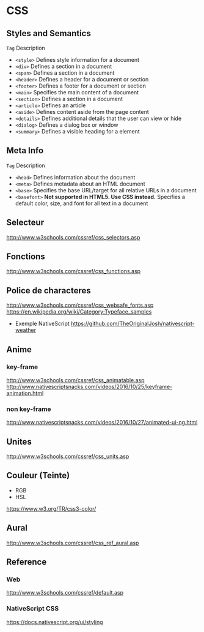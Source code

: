 # CSS


## Styles and Semantics

```Tag```	Description
* ```<style>```	Defines style information for a document
* ```<div>```	Defines a section in a document
* ```<span>```	Defines a section in a document
* ```<header>```	Defines a header for a document or section
* ```<footer>```	Defines a footer for a document or section
* ```<main>```	Specifies the main content of a document
* ```<section>```	Defines a section in a document
* ```<article>```	Defines an article
* ```<aside>```	Defines content aside from the page content
* ```<details>```	Defines additional details that the user can view or hide
* ```<dialog>```	Defines a dialog box or window
* ```<summary>```	Defines a visible heading for a <!--details--> element

## Meta Info

```Tag```	Description
* ```<head>```	Defines information about the document
* ```<meta>```	Defines metadata about an HTML document
* ```<base>```	Specifies the base URL/target for all relative URLs in a document
* ```<basefont>```	**Not supported in HTML5. Use CSS instead.** Specifies a default color, size, and font for all text in a document


## Selecteur

http://www.w3schools.com/cssref/css_selectors.asp

## Fonctions

http://www.w3schools.com/cssref/css_functions.asp

## Police de characteres

http://www.w3schools.com/cssref/css_websafe_fonts.asp  
https://en.wikipedia.org/wiki/Category:Typeface_samples

- Exemple NativeScript
https://github.com/TheOriginalJosh/nativescript-weather


## Anime 

### key-frame
http://www.w3schools.com/cssref/css_animatable.asp   
http://www.nativescriptsnacks.com/videos/2016/10/25/keyframe-animation.html   

### non key-frame
http://www.nativescriptsnacks.com/videos/2016/10/27/animated-ui-ng.html  

## Unites

http://www.w3schools.com/cssref/css_units.asp

## Couleur (Teinte)

* RGB
* HSL

https://www.w3.org/TR/css3-color/

## Aural

http://www.w3schools.com/cssref/css_ref_aural.asp


## Reference
### Web
http://www.w3schools.com/cssref/default.asp   
### NativeScript CSS 
https://docs.nativescript.org/ui/styling      


